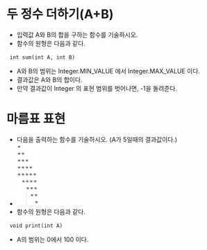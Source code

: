# 두 정수 더하기(A+B)
* 입력값 A와 B의 합을 구하는 함수를 기술하시오.
* 함수의 원형은 다음과 같다.
```
 int sum(int A, int B)
```
* A와 B의 범위는 Integer.MIN_VALUE 에서 Integer.MAX_VALUE 이다.
* 결과값은 A와 B의 합이다.
* 만약 결과값이 Integer 의 표현 범위를 벗어나면, -1을 돌려준다.
   
# 마름표 표현
* 다음을 출력하는 함수를 기술하시오. (A가 5일때의 결과값이다.)
* ![capture](https://raw.githubusercontent.com/tinywind/practice-java/master/grammar/lesson01-2.PNG "comment")
* 함수의 원형은 다음과 같다.
```
 void print(int A)
```
* A의 범위는 0에서 100 이다.
